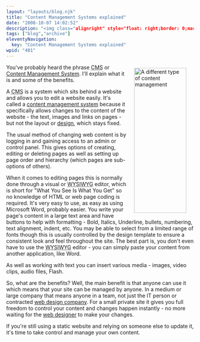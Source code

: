 ```yaml
---
layout: "layouts/blog.njk"
title: "Content Management Systems explained"
date: "2008-10-07 14:02:52"
description: "<img class="alignright" style="float: right;border: 0;margin-left: 20px;margin-right: 20px;margin-top: 10px;margin-bottom: 10px" src="http://www"
tags: ["blog","archive"]
eleventyNavigation:
  key: "Content Management Systems explained"
wpid: "401"
---
```

<img class="alignright" style="float: right;border: 0;margin-left: 20px;margin-right: 20px;margin-top: 10px;margin-bottom: 10px" src="http://www.chris-smith-web.com/wp/wp-content/uploads/2008/10/can.jpg" alt="A different type of content management" width="140" height="390" />You've probably heard the phrase <abbr title="Content Management System">CMS</abbr> or <a href="http://www.chris-smith-web.com/wp/?page_id=9" target="_self">Content Management System</a>. I'll explain what it is and some of the benefits.

A <abbr title="Content Management System">CMS</abbr> is a system which sits behind a website and allows you to edit a website easily. It's called a <a href="http://www.chris-smith-web.com/wp/?page_id=9" target="_blank">content management system</a> because it specifically allows changes to the content of the website - the text, images and links on pages - but not the layout or <a href="http://www.chris-smith-web.com/wp/?page_id=9" target="_blank">design</a>, which stays fixed.

The usual method of changing web content is by logging in and gaining access to an admin or control panel. This gives options of creating, editing or deleting pages as well as setting up page order and hierarchy (which pages are sub-options of others).

When it comes to editing pages this is normally done through a visual or <abbr title="What You See Is What You Get">WYSIWYG</abbr> editor, which is short for "What You See Is What You Get" so no knowledge of HTML or web page coding is required. It's very easy to use, as easy as using Microsoft Word, probably easier. You write your page's content in a large text area and have buttons to help with formatting - Bold, Italics, Underline, bullets, numbering, text alignment, indent, etc. You may be able to select from a limited range of fonts though this is usually controlled by the design template to ensure a consistent look and feel throughout the site. The best part is, you don't even have to use the <abbr title="What You See Is What You Get">WYSIWYG</abbr> editor - you can simply paste your content from another application, like Word.

As well as working with text you can insert various media - images, video clips, audio files, Flash.

So, what are the benefits? Well, the main benefit is that anyone can use it which means that your site can be managed by anyone. In a medium or large company that means anyone in a team, not just the IT person or contracted <a href="http://www.chris-smith-web.com/wp" target="_self">web design company</a>. For a small private site it gives you full freedom to control your content and changes happen instantly - no more waiting for the <a href="http://www.chris-smith-web.com/wp" target="_self">web designer</a> to make your changes.

If you're still using a static website and relying on someone else to update it, it's time to take control and manage your own content.